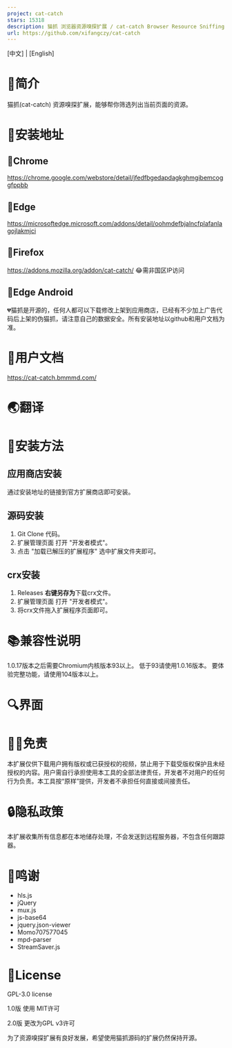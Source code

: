 ```yaml
---
project: cat-catch
stars: 15318
description: 猫抓 浏览器资源嗅探扩展 / cat-catch Browser Resource Sniffing Extension
url: https://github.com/xifangczy/cat-catch
---
```


\[中文\] | \[English\]

📑简介
====

猫抓(cat-catch) 资源嗅探扩展，能够帮你筛选列出当前页面的资源。

📖安装地址
======

🐴Chrome
--------

https://chrome.google.com/webstore/detail/jfedfbgedapdagkghmgibemcoggfppbb

🦄Edge
------

https://microsoftedge.microsoft.com/addons/detail/oohmdefbjalncfplafanlagojlakmjci

🦊Firefox
---------

https://addons.mozilla.org/addon/cat-catch/ 😂需非国区IP访问

📱Edge Android
--------------

💔猫抓是开源的，任何人都可以下载修改上架到应用商店，已经有不少加上广告代码后上架的伪猫抓，请注意自己的数据安全。所有安装地址以github和用户文档为准。

📒用户文档
======

https://cat-catch.bmmmd.com/

🌏翻译
====

📘安装方法
======

应用商店安装
------

通过安装地址的链接到官方扩展商店即可安装。

源码安装
----

1.  Git Clone 代码。
2.  扩展管理页面 打开 "开发者模式"。
3.  点击 "加载已解压的扩展程序" 选中扩展文件夹即可。

crx安装
-----

1.  Releases **右键另存为**下载crx文件。
2.  扩展管理页面 打开 "开发者模式"。
3.  将crx文件拖入扩展程序页面即可。

📚兼容性说明
=======

1.0.17版本之后需要Chromium内核版本93以上。 低于93请使用1.0.16版本。 要体验完整功能，请使用104版本以上。

🔍界面
====

🤚🏻免责
======

本扩展仅供下载用户拥有版权或已获授权的视频，禁止用于下载受版权保护且未经授权的内容。用户需自行承担使用本工具的全部法律责任，开发者不对用户的任何行为负责。本工具按“原样”提供，开发者不承担任何直接或间接责任。

🔒隐私政策
======

本扩展收集所有信息都在本地储存处理，不会发送到远程服务器，不包含任何跟踪器。

💖鸣谢
====

-   hls.js
-   jQuery
-   mux.js
-   js-base64
-   jquery.json-viewer
-   Momo707577045
-   mpd-parser
-   StreamSaver.js

📜License
=========

GPL-3.0 license

1.0版 使用 MIT许可

2.0版 更改为GPL v3许可

为了资源嗅探扩展有良好发展，希望使用猫抓源码的扩展仍然保持开源。
